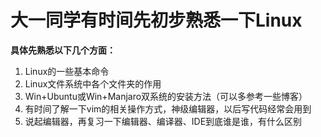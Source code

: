 # 大一同学有时间先初步熟悉一下Linux

**具体先熟悉以下几个方面：**
1. Linux的一些基本命令
2. Linux文件系统中各个文件夹的作用
3. Win+Ubuntu或Win+Manjaro双系统的安装方法（可以多参考一些博客）
4. 有时间了解一下vim的相关操作方式，神级编辑器，以后写代码经常会用到
5. 说起编辑器，再复习一下编辑器、编译器、IDE到底谁是谁，有什么区别
